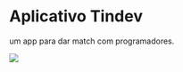 # Aplicativo Tindev

um app para dar match com programadores.

<img src="https://www.dropbox.com/s/2zyk7hxp6ttl3fl/estrutura_tindev.png?dl=0">
